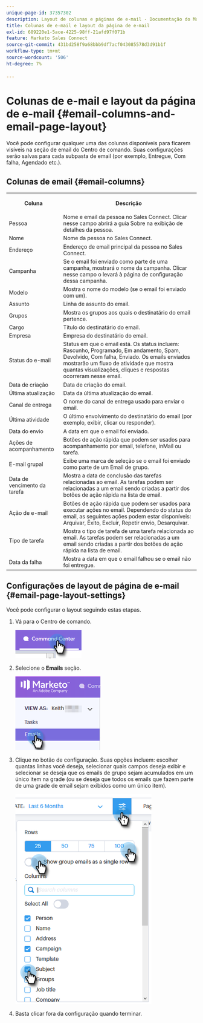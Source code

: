 ```yaml
---
unique-page-id: 37357302
description: Layout de colunas e páginas de e-mail - Documentação do Marketo - Documentação do produto
title: Colunas de e-mail e layout da página de e-mail
exl-id: 689220e1-5ace-4225-98ff-21afd97f071b
feature: Marketo Sales Connect
source-git-commit: 431bd258f9a68bbb9df7acf043085578d3d91b1f
workflow-type: tm+mt
source-wordcount: '506'
ht-degree: 7%

---
```


# Colunas de e-mail e layout da página de e-mail {#email-columns-and-email-page-layout}

Você pode configurar qualquer uma das colunas disponíveis para ficarem visíveis na seção de email do Centro de comando. Suas configurações serão salvas para cada subpasta de email (por exemplo, Entregue, Com falha, Agendado etc.).

## Colunas de email {#email-columns}

<table> 
 <colgroup> 
  <col> 
  <col> 
 </colgroup> 
 <tbody> 
  <tr> 
   <th><p>Coluna</p></th> 
   <th>Descrição</th> 
  </tr> 
  <tr> 
   <td>Pessoa</td> 
   <td>Nome e email da pessoa no Sales Connect. Clicar nesse campo abrirá a guia Sobre na exibição de detalhes da pessoa.</td> 
  </tr> 
  <tr> 
   <td>Nome</td> 
   <td>Nome da pessoa no Sales Connect.</td> 
  </tr> 
  <tr> 
   <td>Endereço</td> 
   <td>Endereço de email principal da pessoa no Sales Connect.</td> 
  </tr> 
  <tr> 
   <td>Campanha</td> 
   <td>Se o email foi enviado como parte de uma campanha, mostrará o nome da campanha. Clicar nesse campo o levará à página de configuração dessa campanha.</td> 
  </tr> 
  <tr> 
   <td>Modelo</td> 
   <td>Mostra o nome do modelo (se o email foi enviado com um).</td> 
  </tr> 
  <tr> 
   <td colspan="1">Assunto</td> 
   <td colspan="1">Linha de assunto do email.</td> 
  </tr> 
  <tr> 
   <td colspan="1">Grupos</td> 
   <td colspan="1">Mostra os grupos aos quais o destinatário do email pertence.</td> 
  </tr> 
  <tr> 
   <td>Cargo</td> 
   <td>Título do destinatário do email.</td> 
  </tr> 
  <tr> 
   <td>Empresa</td> 
   <td>Empresa do destinatário do email.</td> 
  </tr> 
  <tr> 
   <td>Status do e-mail</td> 
   <td>Status em que o email está. Os status incluem: Rascunho, Programado, Em andamento, Spam, Devolvido, Com falha, Enviado. Os emails enviados mostrarão um fluxo de atividade que mostra quantas visualizações, cliques e respostas ocorreram nesse email.</td> 
  </tr> 
  <tr> 
   <td>Data de criação</td> 
   <td>Data de criação do email.</td> 
  </tr> 
  <tr> 
   <td>Última atualização</td> 
   <td>Data da última atualização do email.</td> 
  </tr> 
  <tr> 
   <td>Canal de entrega</td> 
   <td>O nome do canal de entrega usado para enviar o email.</td> 
  </tr> 
  <tr> 
   <td>Última atividade</td> 
   <td>O último envolvimento do destinatário do email (por exemplo, exibir, clicar ou responder).</td> 
  </tr> 
  <tr> 
   <td>Data do envio</td> 
   <td>A data em que o email foi enviado.</td> 
  </tr> 
  <tr> 
   <td>Ações de acompanhamento</td> 
   <td>Botões de ação rápida que podem ser usados para acompanhamento por email, telefone, inMail ou tarefa.</td> 
  </tr> 
  <tr> 
   <td>E-mail grupal</td> 
   <td>Exibe uma marca de seleção se o email foi enviado como parte de um Email de grupo.</td> 
  </tr> 
  <tr> 
   <td>Data de vencimento da tarefa</td> 
   <td>Mostra a data de conclusão das tarefas relacionadas ao email. As tarefas podem ser relacionadas a um email sendo criadas a partir dos botões de ação rápida na lista de email.</td> 
  </tr> 
  <tr> 
   <td>Ação de e-mail</td> 
   <td>Botões de ação rápida que podem ser usados para executar ações no email. Dependendo do status do email, as seguintes ações podem estar disponíveis: Arquivar, Êxito, Excluir, Repetir envio, Desarquivar.</td> 
  </tr> 
  <tr> 
   <td>Tipo de tarefa</td> 
   <td>Mostra o tipo de tarefa de uma tarefa relacionada ao email. As tarefas podem ser relacionadas a um email sendo criadas a partir dos botões de ação rápida na lista de email.</td> 
  </tr> 
  <tr> 
   <td>Data da falha</td> 
   <td>Mostra a data em que o email falhou se o email não foi entregue.</td> 
  </tr> 
 </tbody> 
</table>

## Configurações de layout de página de e-mail {#email-page-layout-settings}

Você pode configurar o layout seguindo estas etapas.

1. Vá para o Centro de comando.

   ![](assets/email-columns-and-email-grid-layout-1.png)

1. Selecione o **Emails** seção.

   ![](assets/email-columns-and-email-grid-layout-2.png)

1. Clique no botão de configuração. Suas opções incluem: escolher quantas linhas você deseja, selecionar quais campos deseja exibir e selecionar se deseja que os emails de grupo sejam acumulados em um único item na grade (ou se deseja que todos os emails que fazem parte de uma grade de email sejam exibidos como um único item).

   ![](assets/email-columns-and-email-grid-layout-3.png)

1. Basta clicar fora da configuração quando terminar.
